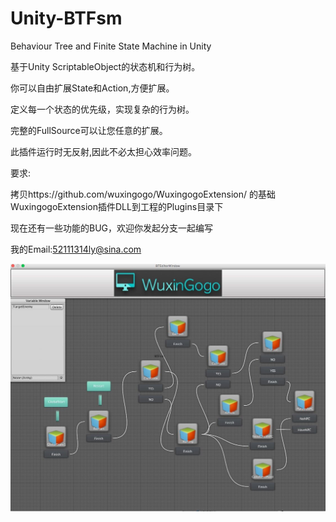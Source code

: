 # Unity-BTFsm
Behaviour Tree and Finite State Machine in Unity

基于Unity ScriptableObject的状态机和行为树。

你可以自由扩展State和Action,方便扩展。

定义每一个状态的优先级，实现复杂的行为树。

完整的FullSource可以让您任意的扩展。

此插件运行时无反射,因此不必太担心效率问题。

要求:

拷贝https://github.com/wuxingogo/WuxingogoExtension/ 的基础WuxingogoExtension插件DLL到工程的Plugins目录下

现在还有一些功能的BUG，欢迎你发起分支一起编写

我的Email:52111314ly@sina.com

![github](ScreenShot/1.jpg "github") 
